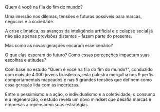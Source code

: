 Quem é você na fila do fim do mundo?

Uma imersão nos dilemas, tensões e futuros possíveis para marcas, negócios e a sociedade.

A crise climática, os avanços da inteligência artificial e o colapso social já não são apenas previsões distantes – fazem parte do presente.

Mas como as novas gerações encaram esse cenário?

O que elas esperam do futuro? Como essas percepções impactam suas escolhas e atitudes?

Com base no estudo "Quem é você na fila do fim do mundo?", conduzido com mais de 4.000 jovens brasileiros, esta palestra mergulha nos 9 perfis comportamentais mapeados e nas 5 grandes tensões que definem como essa geração lida com as incertezas.

Entre o pessimismo e a ação, o individualismo e a coletividade, o consumo e a regeneração, o estudo revela um novo mindset que desafia marcas e empresas a repensarem suas estratégias.
